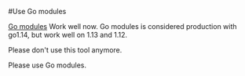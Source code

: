  #Use Go modules

[Go modules](https://blog.golang.org/migrating-to-go-modules)
Work well now. Go modules is considered production with go1.14, but work well on 1.13 and 1.12.

Please don't use this tool anymore.

Please use Go modules.
 
